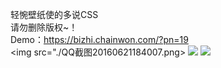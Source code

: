 轻惋壁纸使的多说CSS<br/>
请勿删除版权~！<br/>
Demo：https://bizhi.chainwon.com/?pn=19<br/>
<img src="./QQ截图20160621184007.png>
<img src="./1.png">
<img src="./2.png">
